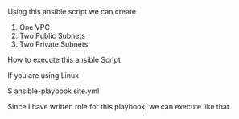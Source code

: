 Using this ansible script we can create 
 1. One VPC
 2. Two Public Subnets
 3. Two Private Subnets

How to execute this ansible Script

If you are using Linux 

 $ ansible-playbook site.yml

Since I have written role for this playbook, we can execute like that. 


